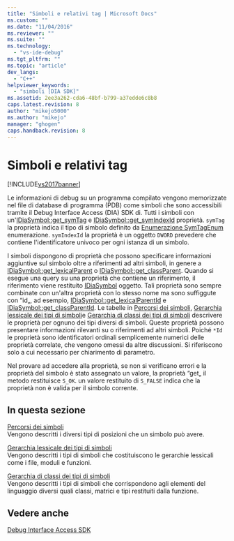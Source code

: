 ```yaml
---
title: "Simboli e relativi tag | Microsoft Docs"
ms.custom: ""
ms.date: "11/04/2016"
ms.reviewer: ""
ms.suite: ""
ms.technology: 
  - "vs-ide-debug"
ms.tgt_pltfrm: ""
ms.topic: "article"
dev_langs: 
  - "C++"
helpviewer_keywords: 
  - "simboli [DIA SDK]"
ms.assetid: 2ee3a262-cda6-48bf-b799-a37edde6c8b8
caps.latest.revision: 8
author: "mikejo5000"
ms.author: "mikejo"
manager: "ghogen"
caps.handback.revision: 8
---
```

# Simboli e relativi tag
[!INCLUDE[vs2017banner](../../code-quality/includes/vs2017banner.md)]

Le informazioni di debug su un programma compilato vengono memorizzate nel file di database di programma \(PDB\) come simboli che sono accessibili tramite il Debug Interface Access \(DIA\) SDK di.  Tutti i simboli con un'[IDiaSymbol::get\_symTag](../../debugger/debug-interface-access/idiasymbol-get-symtag.md) e  [IDiaSymbol::get\_symIndexId](../../debugger/debug-interface-access/idiasymbol-get-symindexid.md) proprietà.  `symTag` la proprietà indica il tipo di simbolo definito da  [Enumerazione SymTagEnum](../../debugger/debug-interface-access/symtagenum.md) enumerazione.  `symIndexId` la proprietà è un oggetto  `DWORD` prevedere che contiene l'identificatore univoco per ogni istanza di un simbolo.  
  
 I simboli dispongono di proprietà che possono specificare informazioni aggiuntive sul simbolo oltre a riferimenti ad altri simboli, in genere a [IDiaSymbol::get\_lexicalParent](../../debugger/debug-interface-access/idiasymbol-get-lexicalparent.md) o  [IDiaSymbol::get\_classParent](../../debugger/debug-interface-access/idiasymbol-get-classparent.md).  Quando si esegue una query su una proprietà che contiene un riferimento, il riferimento viene restituito [IDiaSymbol](../../debugger/debug-interface-access/idiasymbol.md) oggetto.  Tali proprietà sono sempre combinate con un'altra proprietà con lo stesso nome ma sono suffiggute con “id„, ad esempio, [IDiaSymbol::get\_lexicalParentId](../../debugger/debug-interface-access/idiasymbol-get-lexicalparentid.md) e  [IDiaSymbol::get\_classParentId](../../debugger/debug-interface-access/idiasymbol-get-classparentid.md).  Le tabelle in [Percorsi dei simboli](../../debugger/debug-interface-access/symbol-locations.md),  [Gerarchia lessicale dei tipi di simboli](../../debugger/debug-interface-access/lexical-hierarchy-of-symbol-types.md)e  [Gerarchia di classi dei tipi di simboli](../../debugger/debug-interface-access/class-hierarchy-of-symbol-types.md) descrivere le proprietà per ognuno dei tipi diversi di simboli.  Queste proprietà possono presentare informazioni rilevanti su o riferimenti ad altri simboli.  Poiché `*Id` le proprietà sono identificatori ordinali semplicemente numerici delle proprietà correlate, che vengono omessi da altre discussioni.  Si riferiscono solo a cui necessario per chiarimento di parametro.  
  
 Nel provare ad accedere alla proprietà, se non si verificano errori e la proprietà del simbolo è stato assegnato un valore, la proprietà “get„ il metodo restituisce `S_OK`.  un valore restituito di `S_FALSE` indica che la proprietà non è valida per il simbolo corrente.  
  
## In questa sezione  
 [Percorsi dei simboli](../../debugger/debug-interface-access/symbol-locations.md)  
 Vengono descritti i diversi tipi di posizioni che un simbolo può avere.  
  
 [Gerarchia lessicale dei tipi di simboli](../../debugger/debug-interface-access/lexical-hierarchy-of-symbol-types.md)  
 Vengono descritti i tipi di simboli che costituiscono le gerarchie lessicali come i file, moduli e funzioni.  
  
 [Gerarchia di classi dei tipi di simboli](../../debugger/debug-interface-access/class-hierarchy-of-symbol-types.md)  
 Vengono descritti i tipi di simboli che corrispondono agli elementi del linguaggio diversi quali classi, matrici e tipi restituiti dalla funzione.  
  
## Vedere anche  
 [Debug Interface Access SDK](../../debugger/debug-interface-access/debug-interface-access-sdk.md)